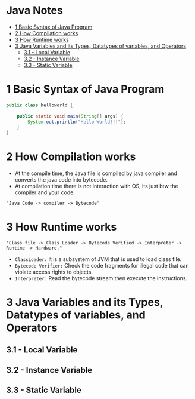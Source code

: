 # Java Notes <!-- omit from toc -->
- [1 Basic Syntax of Java Program](#1-basic-syntax-of-java-program)
- [2 How Compilation works](#2-how-compilation-works)
- [3 How Runtime works](#3-how-runtime-works)
- [3 Java Variables and its Types, Datatypes of variables,  and Operators](#3-java-variables-and-its-types-datatypes-of-variables--and-operators)
  - [3.1 - Local Variable](#31---local-variable)
  - [3.2 - Instance Variable](#32---instance-variable)
  - [3.3 - Static Variable](#33---static-variable)



# 1 Basic Syntax of Java Program
```java
public class helloworld {
    
    public static void main(String[] args) {
        System.out.println("Hello World!!!");
    }
}
```

# 2 How Compilation works
- At the compile time, the Java file is compiled by java compiler and converts the java code into bytecode.
- At compilation time there is not interaction with OS, its just btw the compiler and your code.
```
"Java Code -> compiler -> Bytecode"
```

# 3 How Runtime works
```
"Class file -> Class Loader -> Bytecode Verified -> Interpreter -> Runtime -> Hardware."
```
- `ClassLoader:` It is a subsystem of JVM that is used to load class file.
- `Bytecode Verifier:` Check the code fragments for illegal code that can violate access rights to objects.
- `Interpreter:` Read the bytecode stream then execute the instructions.

# 3 Java Variables and its Types, Datatypes of variables,  and Operators
## 3.1 - Local Variable
## 3.2 - Instance Variable
## 3.3 - Static Variable